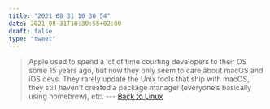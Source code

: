 ```yaml
---
title: "2021 08 31 10 30 54"
date: 2021-08-31T10:30:55+02:00
draft: false
type: "tweet"
---
```

> Apple used to spend a lot of time courting developers to their OS some 15 years ago, but now they only seem to care about macOS and iOS devs. They rarely update the Unix tools that ship with macOS, they still haven’t created a package manager (everyone’s basically using homebrew), etc. --- [Back to Linux](http://metaredux.com/posts/2021/07/31/back-to-linux.html)
